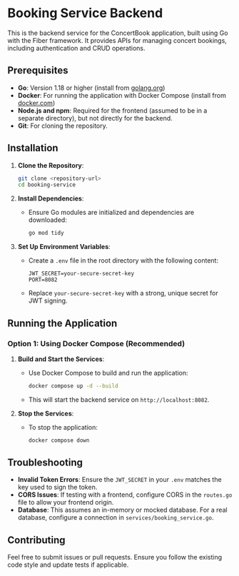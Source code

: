 # Booking Service Backend

This is the backend service for the ConcertBook application, built using Go with the Fiber framework. It provides APIs for managing concert bookings, including authentication and CRUD operations.

## Prerequisites

- **Go**: Version 1.18 or higher (install from [golang.org](https://golang.org/dl/))
- **Docker**: For running the application with Docker Compose (install from [docker.com](https://www.docker.com/get-started))
- **Node.js and npm**: Required for the frontend (assumed to be in a separate directory), but not directly for the backend.
- **Git**: For cloning the repository.

## Installation

1. **Clone the Repository**:
   ```bash
   git clone <repository-url>
   cd booking-service
   ```

2. **Install Dependencies**:
   - Ensure Go modules are initialized and dependencies are downloaded:
     ```bash
     go mod tidy
     ```

3. **Set Up Environment Variables**:
   - Create a `.env` file in the root directory with the following content:
     ```
     JWT_SECRET=your-secure-secret-key
     PORT=8082
     ```
   - Replace `your-secure-secret-key` with a strong, unique secret for JWT signing.

## Running the Application

### Option 1: Using Docker Compose (Recommended)
1. **Build and Start the Services**:
   - Use Docker Compose to build and run the application:
     ```bash
     docker compose up -d --build
     ```
   - This will start the backend service on `http://localhost:8082`.

2. **Stop the Services**:
   - To stop the application:
     ```bash
     docker compose down
     ```
## Troubleshooting
- **Invalid Token Errors**: Ensure the `JWT_SECRET` in your `.env` matches the key used to sign the token.
- **CORS Issues**: If testing with a frontend, configure CORS in the `routes.go` file to allow your frontend origin.
- **Database**: This assumes an in-memory or mocked database. For a real database, configure a connection in `services/booking_service.go`.

## Contributing
Feel free to submit issues or pull requests. Ensure you follow the existing code style and update tests if applicable.